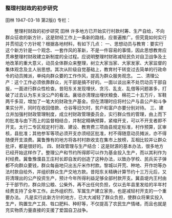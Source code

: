 ### 整理村财政的初步研究
田林
1947-03-18
第2版()
专栏：

　　整理村财政的初步研究
    田林
    许多地方已开始实行村款村筹、生产自给，不向群众征收的新方针，这是财经工作上一条新的路线，应普遍推广。但究竟如何实行并贯彻这个方针呢？根据各地材料，有如下几点：
    一、思想动员与教育：要实行这个新方针是一个观念、一套作风的革新，不是一件容易的事情，因此思想教育应贯串整理村财政建立新制度的全过程。应说明整理村财政减轻民负对自卫战争及土地改革的重大意义，动员全体群众来整理，树立大家当家、大家发家、大家监督的集体观念及主人翁思想。其次从阶级自觉基础上，教育村干转变过去简单的行政命令的动员摊派，单纯向群众要的工作作风，提高为群众服务观念。
    二、清理公产：这个工作必须依靠群众，光干部是搞不好的。一面以谈出来不处罚动员干部自报，一面进行群众性检查。昔阳东关发现埋伏、贪污、乱支、乱借等问题甚多，打破了过去认为东关没公产的看法。襄垣亦清理出埋伏粮食、棉花二十五万斤，军鞋两千多双，增加了一笔大的财政生产基金。但在清理时应将村公产与县公产和斗争果实分开，同时在收回借款、仓谷等旧欠时，贫户和富户亦要分别对待。
    三、建立并加强村财政管理制度，成立村财政管理委员会，实行群众性的管理，由上而下的批准与由下而上的监督相结合，并制定精确预算，紧缩开支，可以不开支者即不开支。太行二专区规定村行政、建设、教育费三项由县规定标准，村作预算，区审核，县批准；其他参军等项必须开支亦须经区批准，村不得随意动员摊派，亦不得随便开支浪费。冀鲁豫有的地方将各村村款收支在集市上放榜，互相比较并让群众批评，都是很好的。
    四、财政管理与生产结合：这是财源的基本办法，很多地方已经开始这样作了。整理公产和节约所得即可以作为基金投入生产，而以其利作为村经费。冀鲁豫濮县王庄村长即自发的创造了这种办法，以致办学校、民兵买子弹都不向群众要钱，群众每亩地只出五斤米作村款。黎城以开荒、种地、开作坊等办法村款自给外，并组织群众生产交地方款。昔阳东关精确计算节约十三万元后，又将清理出的公产投资生产，预计今年所得利益足够全部村款开支。冀县堤内王村由于干部节约，群众除公粮、公柴外，再不出任何负担，仅以去年县里发给的半年村经费支持了全年工作。此外组织烈、军属生产建立家务，也是减轻村开支的一个重要办法。
    凡是实行此新方针的地方，已大大减轻了群众负担，使群众将果实投入生产，购置生产工具、牲口肥料、种籽等，不仅提高了农民生产情绪，而且也就是充实物质力量直接的支援了爱国自卫战争。
